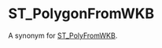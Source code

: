 # ST_PolygonFromWKB

A synonym for [ST_PolyFromWKB](/sql-statements-structure/geographic-geometric-features/wkb/st_polyfromwkb/).